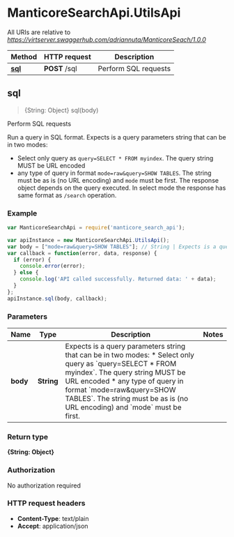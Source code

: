 # ManticoreSearchApi.UtilsApi

All URIs are relative to *https://virtserver.swaggerhub.com/adriannuta/ManticoreSeach/1.0.0*

Method | HTTP request | Description
------------- | ------------- | -------------
[**sql**](UtilsApi.md#sql) | **POST** /sql | Perform SQL requests



## sql

> {String: Object} sql(body)

Perform SQL requests

Run a query in SQL format.
Expects is a query parameters string that can be in two modes:
* Select only query as `query=SELECT * FROM myindex`. The query string MUST be URL encoded
* any type of query in format `mode=raw&query=SHOW TABLES`. The string must be as is (no URL encoding) and `mode` must be first.
The response object depends on the query executed. In select mode the response has same format as `/search` operation.


### Example

```javascript
var ManticoreSearchApi = require('manticore_search_api');

var apiInstance = new ManticoreSearchApi.UtilsApi();
var body = ["mode=raw&query=SHOW TABLES"]; // String | Expects is a query parameters string that can be in two modes:    * Select only query as `query=SELECT * FROM myindex`. The query string MUST be URL encoded    * any type of query in format `mode=raw&query=SHOW TABLES`. The string must be as is (no URL encoding) and `mode` must be first. 
var callback = function(error, data, response) {
  if (error) {
    console.error(error);
  } else {
    console.log('API called successfully. Returned data: ' + data);
  }
};
apiInstance.sql(body, callback);
```

### Parameters



Name | Type | Description  | Notes
------------- | ------------- | ------------- | -------------
 **body** | **String**| Expects is a query parameters string that can be in two modes:    * Select only query as &#x60;query&#x3D;SELECT * FROM myindex&#x60;. The query string MUST be URL encoded    * any type of query in format &#x60;mode&#x3D;raw&amp;query&#x3D;SHOW TABLES&#x60;. The string must be as is (no URL encoding) and &#x60;mode&#x60; must be first.  | 

### Return type

**{String: Object}**

### Authorization

No authorization required

### HTTP request headers

- **Content-Type**: text/plain
- **Accept**: application/json

